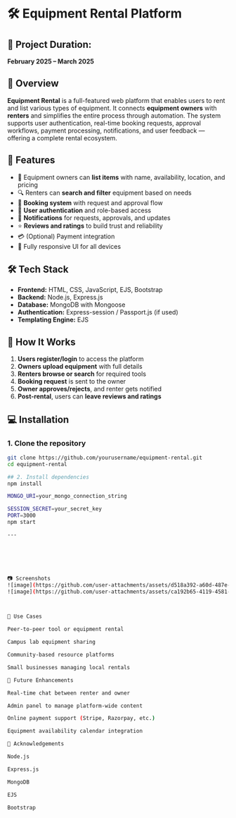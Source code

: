 # 🛠️ Equipment Rental Platform

## 📅 Project Duration:
**February 2025 – March 2025**

## 📌 Overview
**Equipment Rental** is a full-featured web platform that enables users to rent and list various types of equipment. It connects **equipment owners** with **renters** and simplifies the entire process through automation. The system supports user authentication, real-time booking requests, approval workflows, payment processing, notifications, and user feedback — offering a complete rental ecosystem.

## 🎯 Features
- 📝 Equipment owners can **list items** with name, availability, location, and pricing  
- 🔍 Renters can **search and filter** equipment based on needs  
- 📆 **Booking system** with request and approval flow  
- 🔐 **User authentication** and role-based access  
- 💬 **Notifications** for requests, approvals, and updates  
- ⭐ **Reviews and ratings** to build trust and reliability  
- 💳 (Optional) Payment integration  
- 📱 Fully responsive UI for all devices  

## 🛠️ Tech Stack
- **Frontend:** HTML, CSS, JavaScript, EJS, Bootstrap  
- **Backend:** Node.js, Express.js  
- **Database:** MongoDB with Mongoose  
- **Authentication:** Express-session / Passport.js (if used)  
- **Templating Engine:** EJS  

## 🚀 How It Works
1. **Users register/login** to access the platform  
2. **Owners upload equipment** with full details  
3. **Renters browse or search** for required tools  
4. **Booking request** is sent to the owner  
5. **Owner approves/rejects**, and renter gets notified  
6. **Post-rental**, users can **leave reviews and ratings**

## 💻 Installation

### 1. Clone the repository
```sh
git clone https://github.com/yourusername/equipment-rental.git
cd equipment-rental

## 2. Install dependencies
npm install

MONGO_URI=your_mongo_connection_string

SESSION_SECRET=your_secret_key
PORT=3000
npm start

---






📷 Screenshots
![image](https://github.com/user-attachments/assets/d518a392-a60d-487e-88d1-76752ce127da)
![image](https://github.com/user-attachments/assets/ca192b65-4119-4581-982d-5f3dd1228f38)



🧠 Use Cases

Peer-to-peer tool or equipment rental

Campus lab equipment sharing

Community-based resource platforms

Small businesses managing local rentals

📌 Future Enhancements

Real-time chat between renter and owner

Admin panel to manage platform-wide content

Online payment support (Stripe, Razorpay, etc.)

Equipment availability calendar integration

🙌 Acknowledgements

Node.js

Express.js

MongoDB

EJS

Bootstrap
